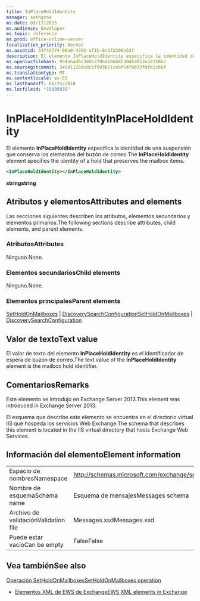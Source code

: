```yaml
---
title: InPlaceHoldIdentity
manager: sethgros
ms.date: 09/17/2015
ms.audience: Developer
ms.topic: reference
ms.prod: office-online-server
localization_priority: Normal
ms.assetid: 54f45774-00a0-4392-af1b-8c5f2208a53f
description: El elemento InPlaceHoldIdentity especifica la identidad de una suspensión que conserva los elementos del buzón de correo.
ms.openlocfilehash: 954e6ad6c3e0b7786d6bbb8230dba913a32359bc
ms.sourcegitcommit: 34041125dc8c5f993b21cebfc4f8b72f0fd2cb6f
ms.translationtype: MT
ms.contentlocale: es-ES
ms.lasthandoff: 06/25/2018
ms.locfileid: "19835938"
---
```

# <a name="inplaceholdidentity"></a><span data-ttu-id="8ba18-103">InPlaceHoldIdentity</span><span class="sxs-lookup"><span data-stu-id="8ba18-103">InPlaceHoldIdentity</span></span>

<span data-ttu-id="8ba18-104">El elemento **InPlaceHoldIdentity** especifica la identidad de una suspensión que conserva los elementos del buzón de correo.</span><span class="sxs-lookup"><span data-stu-id="8ba18-104">The **InPlaceHoldIdentity** element specifies the identity of a hold that preserves the mailbox items.</span></span> 
  
```XML
<InPlaceHoldIdentity></InPlaceHoldIdentity>
```

 <span data-ttu-id="8ba18-105">**string**</span><span class="sxs-lookup"><span data-stu-id="8ba18-105">**string**</span></span>
## <a name="attributes-and-elements"></a><span data-ttu-id="8ba18-106">Atributos y elementos</span><span class="sxs-lookup"><span data-stu-id="8ba18-106">Attributes and elements</span></span>

<span data-ttu-id="8ba18-107">Las secciones siguientes describen los atributos, elementos secundarios y elementos primarios.</span><span class="sxs-lookup"><span data-stu-id="8ba18-107">The following sections describe attributes, child elements, and parent elements.</span></span>
  
### <a name="attributes"></a><span data-ttu-id="8ba18-108">Atributos</span><span class="sxs-lookup"><span data-stu-id="8ba18-108">Attributes</span></span>

<span data-ttu-id="8ba18-109">Ninguno.</span><span class="sxs-lookup"><span data-stu-id="8ba18-109">None.</span></span>
  
### <a name="child-elements"></a><span data-ttu-id="8ba18-110">Elementos secundarios</span><span class="sxs-lookup"><span data-stu-id="8ba18-110">Child elements</span></span>

<span data-ttu-id="8ba18-111">Ninguno.</span><span class="sxs-lookup"><span data-stu-id="8ba18-111">None.</span></span>
  
### <a name="parent-elements"></a><span data-ttu-id="8ba18-112">Elementos principales</span><span class="sxs-lookup"><span data-stu-id="8ba18-112">Parent elements</span></span>

<span data-ttu-id="8ba18-113">[SetHoldOnMailboxes](setholdonmailboxes.md) | [DiscoverySearchConfiguration](discoverysearchconfiguration.md)</span><span class="sxs-lookup"><span data-stu-id="8ba18-113">[SetHoldOnMailboxes](setholdonmailboxes.md) | [DiscoverySearchConfiguration](discoverysearchconfiguration.md)</span></span>
  
## <a name="text-value"></a><span data-ttu-id="8ba18-114">Valor de texto</span><span class="sxs-lookup"><span data-stu-id="8ba18-114">Text value</span></span>

<span data-ttu-id="8ba18-115">El valor de texto del elemento **InPlaceHoldIdentity** es el identificador de espera de buzón de correo.</span><span class="sxs-lookup"><span data-stu-id="8ba18-115">The text value of the **InPlaceHoldIdentity** element is the mailbox hold identifier.</span></span> 
  
## <a name="remarks"></a><span data-ttu-id="8ba18-116">Comentarios</span><span class="sxs-lookup"><span data-stu-id="8ba18-116">Remarks</span></span>

<span data-ttu-id="8ba18-117">Este elemento se introdujo en Exchange Server 2013.</span><span class="sxs-lookup"><span data-stu-id="8ba18-117">This element was introduced in Exchange Server 2013.</span></span>
  
<span data-ttu-id="8ba18-118">El esquema que describe este elemento se encuentra en el directorio virtual IIS que hospeda los servicios Web Exchange.</span><span class="sxs-lookup"><span data-stu-id="8ba18-118">The schema that describes this element is located in the IIS virtual directory that hosts Exchange Web Services.</span></span>
  
## <a name="element-information"></a><span data-ttu-id="8ba18-119">Información del elemento</span><span class="sxs-lookup"><span data-stu-id="8ba18-119">Element information</span></span>

|||
|:-----|:-----|
|<span data-ttu-id="8ba18-120">Espacio de nombres</span><span class="sxs-lookup"><span data-stu-id="8ba18-120">Namespace</span></span>  <br/> |http://schemas.microsoft.com/exchange/services/2006/messages  <br/> |
|<span data-ttu-id="8ba18-121">Nombre de esquema</span><span class="sxs-lookup"><span data-stu-id="8ba18-121">Schema name</span></span>  <br/> |<span data-ttu-id="8ba18-122">Esquema de mensajes</span><span class="sxs-lookup"><span data-stu-id="8ba18-122">Messages schema</span></span>  <br/> |
|<span data-ttu-id="8ba18-123">Archivo de validación</span><span class="sxs-lookup"><span data-stu-id="8ba18-123">Validation file</span></span>  <br/> |<span data-ttu-id="8ba18-124">Messages.xsd</span><span class="sxs-lookup"><span data-stu-id="8ba18-124">Messages.xsd</span></span>  <br/> |
|<span data-ttu-id="8ba18-125">Puede estar vacío</span><span class="sxs-lookup"><span data-stu-id="8ba18-125">Can be empty</span></span>  <br/> |<span data-ttu-id="8ba18-126">False</span><span class="sxs-lookup"><span data-stu-id="8ba18-126">False</span></span>  <br/> |
   
## <a name="see-also"></a><span data-ttu-id="8ba18-127">Vea también</span><span class="sxs-lookup"><span data-stu-id="8ba18-127">See also</span></span>



[<span data-ttu-id="8ba18-128">Operación SetHoldOnMailboxes</span><span class="sxs-lookup"><span data-stu-id="8ba18-128">SetHoldOnMailboxes operation</span></span>](setholdonmailboxes-operation.md)


- [<span data-ttu-id="8ba18-129">Elementos XML de EWS de Exchange</span><span class="sxs-lookup"><span data-stu-id="8ba18-129">EWS XML elements in Exchange</span></span>](ews-xml-elements-in-exchange.md)

